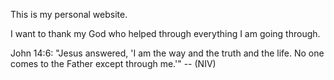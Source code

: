 This is my personal website.

I want to thank my God who helped through everything I am going through.

John 14:6: "Jesus answered, 'I am the way and the truth and the life.
No one comes to the Father except through me.'" -- (NIV)
